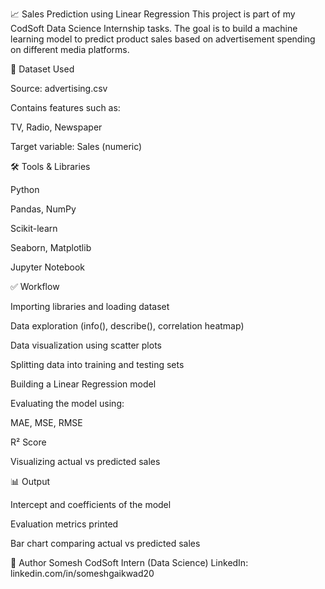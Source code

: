 📈 Sales Prediction using Linear Regression
This project is part of my CodSoft Data Science Internship tasks.
The goal is to build a machine learning model to predict product sales based on advertisement spending on different media platforms.

📁 Dataset Used

Source: advertising.csv

Contains features such as:

TV, Radio, Newspaper

Target variable: Sales (numeric)

🛠️ Tools & Libraries

Python

Pandas, NumPy

Scikit-learn

Seaborn, Matplotlib

Jupyter Notebook

✅ Workflow

Importing libraries and loading dataset

Data exploration (info(), describe(), correlation heatmap)

Data visualization using scatter plots

Splitting data into training and testing sets

Building a Linear Regression model

Evaluating the model using:

MAE, MSE, RMSE

R² Score

Visualizing actual vs predicted sales

📊 Output

Intercept and coefficients of the model

Evaluation metrics printed

Bar chart comparing actual vs predicted sales

🔗 Author
Somesh
CodSoft Intern (Data Science)
LinkedIn: linkedin.com/in/someshgaikwad20
